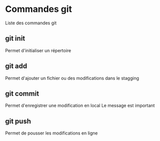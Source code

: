 # Commandes git
Liste des commandes git

## git init
Permet d'initialiser un répertoire

## git add
Permet d'ajouter un fichier ou des modifications dans le stagging

## git commit
Permet  d'enregistrer une modification en local
Le message est important

## git push
Permet de pousser les modifications en ligne
